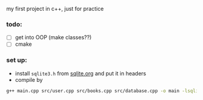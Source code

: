 my first project in c++, just for practice 


### todo:
- [ ] get into OOP (make classes??)
- [ ] cmake 

### set up:
- install `sqlite3.h` from [sqlite.org](https://www.sqlite.org/download.html) and put it in headers
- compile by 
```bash
g++ main.cpp src/user.cpp src/books.cpp src/database.cpp -o main -lsqlite3
```

